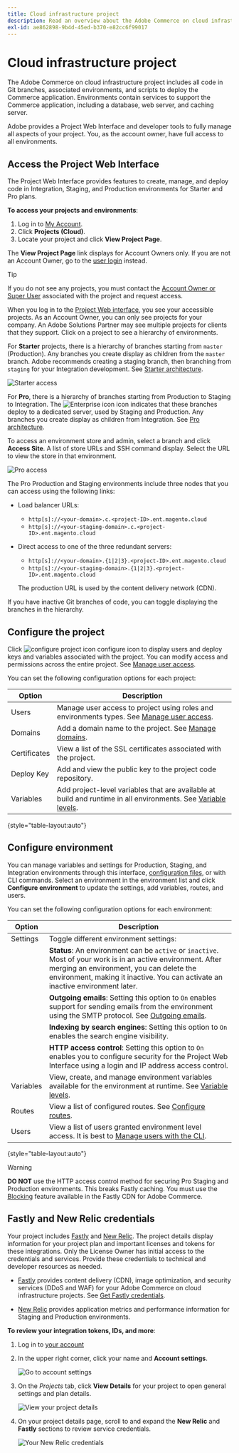 ```yaml
---
title: Cloud infrastructure project
description: Read an overview about the Adobe Commerce on cloud infrastructure project interface and learn how to access the account settings.
exl-id: ae862898-9b4d-45ed-b370-e82cc6f99017
---
```

# Cloud infrastructure project

The Adobe Commerce on cloud infrastructure project includes all code in Git branches, associated environments, and scripts to deploy the Commerce application. Environments contain services to support the Commerce application, including a database, web server, and caching server.

Adobe provides a Project Web Interface and developer tools to fully manage all aspects of your project. You, as the account owner, have full access to all environments.

## Access the Project Web Interface

The Project Web Interface provides features to create, manage, and deploy code in Integration, Staging, and Production environments for Starter and Pro plans.

**To access your projects and environments**:

1. Log in to [My Account](https://account.magento.com/customer/account/login).
1. Click **Projects (Cloud)**.
1. Locate your project and click **View Project Page**.

The **View Project Page** link displays for Account Owners only. If you are not an Account Owner, go to the [user login](https://accounts.magento.cloud/user/) instead.

>[!TIP]
>
>If you do not see any projects, you must contact the [Account Owner or Super User](../project/user-access.md) associated with the project and request access.

When you log in to the [Project Web interface](https://accounts.magento.cloud/user/), you see your accessible projects. As an Account Owner, you can only see projects for your company. An Adobe Solutions Partner may see multiple projects for clients that they support. Click on a project to see a hierarchy of environments.

For **Starter** projects, there is a hierarchy of branches starting from `master` (Production). Any branches you create display as children from the `master` branch. Adobe recommends creating a staging branch, then branching from `staging` for your Integration development. See [Starter architecture](../architecture/starter-architecture.md).

![Starter access](../../assets/starter/project-access.png)

For **Pro**, there is a hierarchy of branches starting from Production to Staging to Integration. The ![Enterprise icon](../../assets/icon-deploy.png) icon indicates that these branches deploy to a dedicated server, used by Staging and Production. Any branches you create display as children from Integration. See [Pro architecture](../architecture/pro-architecture.md).

To access an environment store and admin, select a branch and click **Access Site**. A list of store URLs and SSH command display. Select the URL to view the store in that environment.

![Pro access](../../assets/pro-project-access.png)

The Pro Production and Staging environments include three nodes that you can access using the following links:

-  Load balancer URLs:

    -  `http[s]://<your-domain>.c.<project-ID>.ent.magento.cloud`
    -  `http[s]://<your-staging-domain>.c.<project-ID>.ent.magento.cloud`

-  Direct access to one of the three redundant servers:

    -  `http[s]://<your-domain>.{1|2|3}.<project-ID>.ent.magento.cloud`
    -  `http[s]://<your-staging-domain>.{1|2|3}.<project-ID>.ent.magento.cloud`

   The production URL is used by the content delivery network (CDN).

If you have inactive Git branches of code, you can toggle displaying the branches in the hierarchy.

## Configure the project

Click ![configure project icon](../../assets/icon-configure.png) configure icon to display users and deploy keys and variables associated with the project. You can modify access and permissions across the entire project. See [Manage user access](user-access.md).

You can set the following configuration options for each project:

| Option       | Description |
| ------------ | ----------- |
| Users        | Manage user access to project using roles and environments types. See [Manage user access](user-access.md). | 
| Domains      | Add a domain name to the project. See [Manage domains](../cdn/setup-fastly/fastly-custom-cache-configuration.html#manage-domains). |
| Certificates | View a list of the SSL certificates associated with the project. |
| Deploy Key   | Add and view the public key to the project code repository. |
| Variables    | Add project-level variables that are available at build and runtime in all environments. See [Variable levels](../environment/variable-levels.md). |

{style="table-layout:auto"}

## Configure environment

You can manage variables and settings for Production, Staging, and Integration environments through this interface, [configuration files](../environment/overview.md), or with CLI commands. Select an environment in the environment list and click **Configure environment** to update the settings, add variables, routes, and users.

You can set the following configuration options for each environment:

| Option     | Description |
| ---------- | ----------- |
| Settings   | Toggle different environment settings: |
|            | **Status**: An environment can be `active` or `inactive`. Most of your work is in an active environment. After merging an environment, you can delete the environment, making it inactive. You can activate an inactive environment later. |
|            | **Outgoing emails**: Setting this option to `On` enables support for sending emails from the environment using the SMTP protocol. See [Outgoing emails](outgoing-emails.md). |
|            | **Indexing by search engines**: Setting this option to `On` enables the search engine visibility. |
|            | **HTTP access control**: Setting this option to `On` enables you to configure security for the Project Web Interface using a login and IP address access control. |
| Variables  | View, create, and manage environment variables available for the environment at runtime. See [Variable levels](../environment/variable-levels.md). |
| Routes     | View a list of configured routes. See [Configure routes](../routes/routes-yaml.md). |
| Users      | View a list of users granted environment level access. It is best to [Manage users with the CLI](user-access.md#manage-users-with-the-cli). |

{style="table-layout:auto"}

>[!WARNING]
>
>**DO NOT** use the HTTP access control method for securing Pro Staging and Production environments. This breaks Fastly caching. You must use the [Blocking](../cdn/fastly-vcl-blocking.md) feature available in the Fastly CDN for Adobe Commerce.

## Fastly and New Relic credentials

Your project includes [Fastly](../cdn/fastly.md) and [New Relic](../monitor/new-relic.md). The project details display information for your project plan and important licenses and tokens for these integrations. Only the License Owner has initial access to the credentials and services. Provide these credentials to technical and developer resources as needed.

-  [Fastly](https://www.fastly.com/) provides content delivery (CDN), image optimization, and security services (DDoS and WAF) for your Adobe Commerce on cloud infrastructure projects. See [Get Fastly credentials](../cdn/fastly-configuration.md#get-fastly-credentials).

-  [New Relic](../monitor/new-relic.md) provides application metrics and performance information for Staging and Production environments.

**To review your integration tokens, IDs, and more**:

1. Log in to [your account](https://accounts.magento.cloud/user/)

1. In the upper right corner, click your name and **Account settings**.

   ![Go to account settings](../../assets/ui-account-settings.png)

1. On the _Projects_ tab, click **View Details** for your project to open general settings and plan details.

   ![View your project details](../../assets/ui-view-details.png)

1. On your project details page, scroll to and expand the **New Relic** and **Fastly** sections to review service credentials.

   ![Your New Relic credentials](../../assets/ui-service-details.png)
